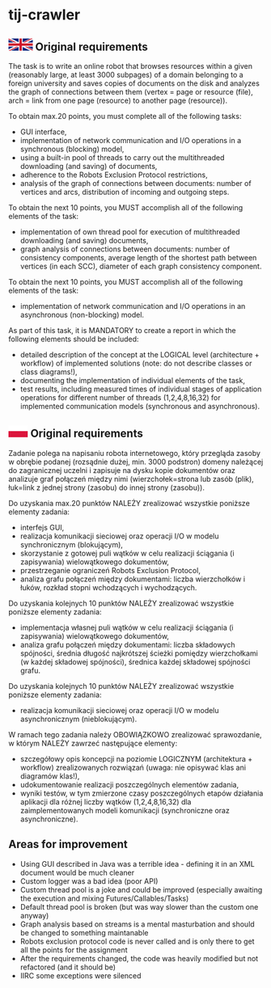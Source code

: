 # tij-crawler

## <img src="gb.svg" alt="Flag of Great Britain" height="24px"> Original requirements
The task is to write an online robot that browses resources within a given (reasonably large, at least 3000 subpages) of a domain belonging to a foreign university and saves copies of documents on the disk and analyzes the graph of connections between them (vertex = page or resource (file), arch = link from one page (resource) to another page (resource)).
  
To obtain max.20 points, you must complete all of the following tasks:
- GUI interface,
- implementation of network communication and I/O operations in a synchronous (blocking) model,
- using a built-in pool of threads to carry out the multithreaded downloading (and saving) of documents,
- adherence to the Robots Exclusion Protocol restrictions,
- analysis of the graph of connections between documents: number of vertices and arcs, distribution of incoming and outgoing steps.
  
To obtain the next 10 points, you MUST accomplish all of the following elements of the task:
- implementation of own thread pool for execution of multithreaded downloading (and saving) documents,
- graph analysis of connections between documents: number of consistency components, average length of the shortest path between vertices (in each SCC), diameter of each graph consistency component.
  
To obtain the next 10 points, you MUST accomplish all of the following elements of the task:
- implementation of network communication and I/O operations in an asynchronous (non-blocking) model.
  
As part of this task, it is MANDATORY to create a report in which the following elements should be included:
- detailed description of the concept at the LOGICAL level (architecture + workflow) of implemented solutions (note: do not describe classes or class diagrams!),
- documenting the implementation of individual elements of the task,
- test results, including measured times of individual stages of application operations for different number of threads (1,2,4,8,16,32) for implemented communication models (synchronous and asynchronous).


## <img src="pl.svg" alt="Flag of Poland" height="24px"> Original requirements
Zadanie polega na napisaniu robota internetowego, który przegląda zasoby w obrębie podanej (rozsądnie dużej, min. 3000
podstron) domeny należącej do zagranicznej uczelni i zapisuje na dysku kopie dokumentów oraz analizuje graf połączeń między
nimi (wierzchołek=strona lub zasób (plik), łuk=link z jednej strony (zasobu) do innej strony (zasobu)).
  
Do uzyskania max.20 punktów NALEŻY zrealizować wszystkie poniższe elementy zadania:
- interfejs GUI,
- realizacja komunikacji sieciowej oraz operacji I/O w modelu synchronicznym (blokującym),
- skorzystanie z gotowej puli wątków w celu realizacji ściągania (i zapisywania) wielowątkowego dokumentów,
- przestrzeganie ograniczeń Robots Exclusion Protocol,
- analiza grafu połączeń między dokumentami: liczba wierzchołków i łuków, rozkład stopni wchodzących i wychodzących.
  
Do uzyskania kolejnych 10 punktów NALEŻY zrealizować wszystkie poniższe elementy zadania:
- implementacja własnej puli wątków w celu realizacji ściągania (i zapisywania) wielowątkowego dokumentów,
- analiza grafu połączeń między dokumentami: liczba składowych spójności, średnia długość najkrótszej ścieżki pomiędzy wierzchołkami (w każdej składowej spójności), średnica każdej składowej spójności grafu.
  
Do uzyskania kolejnych 10 punktów NALEŻY zrealizować wszystkie poniższe elementy zadania:
- realizacja komunikacji sieciowej oraz operacji I/O w modelu asynchronicznym (nieblokującym).
  
W ramach tego zadania należy OBOWIĄZKOWO zrealizować sprawozdanie, w którym NALEŻY zawrzeć następujące elementy:
- szczegółowy opis koncepcji na poziomie LOGICZNYM (architektura + workflow) zrealizowanych rozwiązań (uwaga: nie opisywać
klas ani diagramów klas!),
- udokumentowanie realizacji poszczególnych elementów zadania,
- wyniki testów, w tym zmierzone czasy poszczególnych etapów działania aplikacji dla różnej liczby wątków (1,2,4,8,16,32) dla
zaimplementowanych modeli komunikacji (synchroniczne oraz asynchroniczne).

## Areas for improvement
- Using GUI described in Java was a terrible idea - defining it in an XML document would be much cleaner  
- Custom logger was a bad idea (poor API)  
- Custom thread pool is a joke and could be improved (especially awaiting the execution and mixing Futures/Callables/Tasks)  
- Default thread pool is broken (but was way slower than the custom one anyway)  
- Graph analysis based on streams is a mental masturbation and should be changed to something maintanable  
- Robots exclusion protocol code is never called and is only there to get all the points for the assignment
- After the requirements changed, the code was heavily modified but not refactored (and it should be)  
- IIRC some exceptions were silenced  
